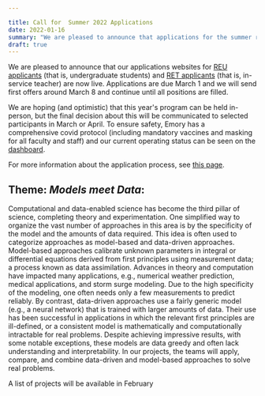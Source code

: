 ```yaml
---

title: Call for  Summer 2022 Applications
date: 2022-01-16
summary: "We are pleased to announce that applications for the summer research experience 2022 can now be submitted through mathprograms. Applications are due March 1 and we will send first offers around March 8 and continue until all positions are filled. Our theme this year is 'Models meet Data' and a list of projects will be posted in February."
draft: true
---
```


We are pleased to announce that our applications websites for [REU applicants](https://www.mathprograms.org/db/programs/1215) (that is, undergraduate students) and [RET applicants](https://www.mathprograms.org/db/programs/1214) (that is, in-service teacher)  are now live. Applications are due March 1 and we will send first offers around March 8 and continue until all positions are filled.

We are hoping (and optimistic) that this year's program can be held in-person, but the final decision about this will be communicated to selected participants in March or April. To ensure safety, Emory has a comprehensive covid protocol (including mandatory vaccines and masking for all faculty and staff) and our current operating status can be seen on the [dashboard](https://www.emory.edu/forward/covid-19/dashboard/index.html). 

For more information about the application process, see [this page](../../apply/).


## Theme: *Models meet Data*:

Computational and data-enabled science has become the third pillar of science, completing theory and experimentation. One simplified way to organize the vast number of approaches in this area is by the specificity of the model and the amounts of data required. This idea is often used to categorize approaches as model-based and data-driven approaches.  Model-based approaches calibrate unknown parameters in integral or differential equations derived from first principles using measurement data; a process known as data assimilation. Advances in theory and computation have impacted many applications, e.g., numerical weather prediction, medical applications, and storm surge modeling. Due to the high specificity of the modeling, one often needs only a few measurements to predict reliably. By contrast, data-driven approaches use a fairly generic model (e.g., a neural network) that is trained with larger amounts of data. Their use has been successful in applications in which the relevant first principles are ill-defined, or a consistent model is mathematically and computationally intractable for real problems. Despite achieving impressive results, with some notable exceptions, these models are data greedy and often lack understanding and interpretability. In our projects, the teams will apply, compare, and combine data-driven and model-based approaches to solve real problems.

A list of projects will be available in February
